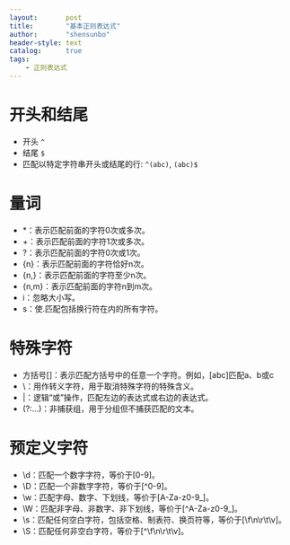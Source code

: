 ```yaml
---
layout:       post
title:        "基本正则表达式"
author:       "shensunbo"
header-style: text
catalog:      true
tags:
    - 正则表达式
---
```

# 开头和结尾 
* 开头 `^`
* 结尾 `$`
* 匹配以特定字符串开头或结尾的行: `^(abc)`, `(abc)$`

# 量词 
* *：表示匹配前面的字符0次或多次。
* +：表示匹配前面的字符1次或多次。
* ?：表示匹配前面的字符0次或1次。
* {n}：表示匹配前面的字符恰好n次。
* {n,}：表示匹配前面的字符至少n次。
* {n,m}：表示匹配前面的字符n到m次。
* i：忽略大小写。
* s：使.匹配包括换行符在内的所有字符。

# 特殊字符
* 方括号[]：表示匹配方括号中的任意一个字符。例如，[abc]匹配a、b或c
* \：用作转义字符，用于取消特殊字符的特殊含义。
* |：逻辑“或”操作，匹配左边的表达式或右边的表达式。
* (?:...)：非捕获组，用于分组但不捕获匹配的文本。

# 预定义字符
* \d：匹配一个数字字符，等价于[0-9]。
* \D：匹配一个非数字字符，等价于[^0-9]。
* \w：匹配字母、数字、下划线，等价于[A-Za-z0-9_]。
* \W：匹配非字母、非数字、非下划线，等价于[^A-Za-z0-9_]。
* \s：匹配任何空白字符，包括空格、制表符、换页符等，等价于[\f\n\r\t\v]。
* \S：匹配任何非空白字符，等价于[^\f\n\r\t\v]。
